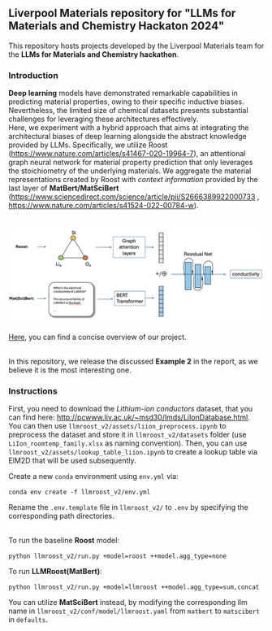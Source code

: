 ## Liverpool Materials repository for "LLMs for Materials and Chemistry Hackaton 2024"

This repository hosts projects developed by the Liverpool Materials team for the **LLMs for Materials and Chemistry hackathon**.

### Introduction
**Deep learning** models have demonstrated remarkable capabilities in predicting material properties, owing to their specific inductive biases.  Nevertheless, the limited size of chemical datasets presents  substantial challenges for leveraging these architectures effectively. <br> Here, we experiment with a hybrid approach that aims at integrating the architectural biases of deep learning alongside the abstract knowledge provided by LLMs. Specifically, we utilize Roost (https://www.nature.com/articles/s41467-020-19964-7), an attentional graph neural network for material property prediction that only leverages the stoichiometry of the underlying materials. We aggregate the material representations created by Roost with *context information* provided by the last layer of **MatBert/MatSciBert** (https://www.sciencedirect.com/science/article/pii/S2666389922000733 , https://www.nature.com/articles/s41524-022-00784-w). <br> <br>

![Description of the image](llmroost.png)

<a href="https://www.youtube.com/watch?v=fQVjRmM-Hf4">Here</a>, you can find a concise overview of our project. <br> <br>

In this repository, we release the discussed **Example 2** in the report, as we believe it is the most interesting one.

### Instructions
First, you need to download the *Lithium-ion conductors* dataset, that you can find here: http://pcwww.liv.ac.uk/~msd30/lmds/LiIonDatabase.html. You can then use `llmroost_v2/assets/liion_preprocess.ipynb` to preprocess the dataset and store it in `llmroost_v2/datasets` folder (use `LiIon_roomtemp_family.xlsx` as naming convention). Then, you can use `llmroost_v2/assets/lookup_table_liion.ipynb` to create a lookup table via ElM2D that will be used subsequently.

Create a new `conda` environment using `env.yml` via:
   ```git
   conda env create -f llmroost_v2/env.yml
   ```
Rename the `.env.template` file in `llmroost_v2/` to `.env` by specifying the corresponding path directories. <br><br>

To run the baseline **Roost** model:
   ```git
   python llmroost_v2/run.py +model=roost ++model.agg_type=none
   ```
To run **LLMRoost(MatBert)**:
   ```git
python llmroost_v2/run.py +model=llmroost ++model.agg_type=sum,concat
   ```

You can utilize **MatSciBert** instead, by modifying the corresponding llm name in `llmroost_v2/conf/model/llmroost.yaml` from `matbert` to `matscibert` in `defaults`.